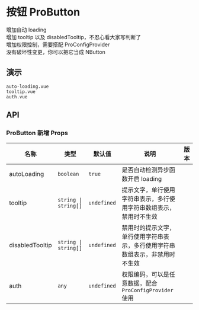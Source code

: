 # 按钮 ProButton

<n-alert type="success" title="提示" show-icon :bordered="false">
增加自动 loading<br />
增加 tooltip 以及 disabledTooltip，不忍心看大家写判断了<br />
增加权限控制，需要搭配 ProConfigProvider<br />
没有破坏性变更，你可以把它当成 NButton<br />
</n-alert>

## 演示

```demo
auto-loading.vue
tooltip.vue
auth.vue
```

## API

### ProButton 新增 Props

| 名称 | 类型 | 默认值 | 说明 | 版本 |
| --- | --- | --- | --- | --- |
| autoLoading | `boolean` | `true` | 是否自动检测异步函数开启 loading |  |
| tooltip | `string \| string[]` | `undefined` | 提示文字，单行使用字符串表示，多行使用字符串数组表示，禁用时不生效 |  |
| disabledTooltip | `string \| string[]` | `undefined` | 禁用时的提示文字，单行使用字符串表示，多行使用字符串数组表示，非禁用时不生效 |  |
| auth | `any` | `undefined` | 权限编码，可以是任意数据，配合 `ProConfigProvider` 使用 |  |

